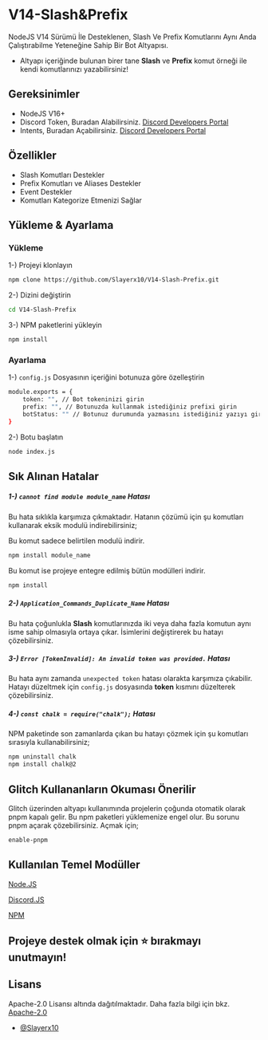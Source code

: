 
# V14-Slash&Prefix

NodeJS V14 Sürümü İle Desteklenen, Slash Ve Prefix Komutlarını Aynı Anda Çalıştırabilme Yeteneğine Sahip Bir Bot Altyapısı.

- Altyapı içeriğinde bulunan birer tane **Slash** ve **Prefix** komut örneği ile kendi komutlarınızı yazabilirsiniz!
## Gereksinimler
- NodeJS V16+
- Discord Token, Buradan Alabilirsiniz. [Discord Developers Portal](https://discord.com/developers/applications)
- Intents, Buradan Açabilirsiniz. [Discord Developers Portal](https://discord.com/developers/applications)
## Özellikler

- Slash Komutları Destekler
- Prefix Komutları ve Aliases Destekler
- Event Destekler
- Komutları Kategorize Etmenizi Sağlar
## Yükleme & Ayarlama

### Yükleme
1-) Projeyi klonlayın
```bash
npm clone https://github.com/Slayerx10/V14-Slash-Prefix.git
```
2-) Dizini değiştirin
```bash
cd V14-Slash-Prefix
```
3-) NPM paketlerini yükleyin
```bash
npm install
```
### Ayarlama
1-) `config.js` Dosyasının içeriğini botunuza göre özelleştirin
```bash
module.exports = {
    token: "", // Bot tokeninizi girin
    prefix: "", // Botunuzda kullanmak istediğiniz prefixi girin
    botStatus: "" // Botunuz durumunda yazmasını istediğiniz yazıyı girin
}
```
2-) Botu başlatın
```bash
node index.js
```
## Sık Alınan Hatalar

##### 1-) `cannot find module module_name` Hatası

Bu hata sıklıkla karşımıza çıkmaktadır. Hatanın çözümü için şu komutları kullanarak eksik modulü indirebilirsiniz;

Bu komut sadece belirtilen modulü indirir.
```bash
npm install module_name
```
Bu komut ise projeye entegre edilmiş bütün modülleri indirir.
```bash
npm install
```
##### 2-) `Application_Commands_Duplicate_Name` Hatası

Bu hata çoğunlukla **Slash** komutlarınızda iki veya daha fazla komutun aynı isme sahip olmasıyla ortaya çıkar. İsimlerini değiştirerek bu hatayı çözebilirsiniz.

##### 3-) `Error [TokenInvalid]: An invalid token was provided.` Hatası

Bu hata aynı zamanda `unexpected token` hatası olarakta karşımıza çıkabilir. Hatayı düzeltmek için `config.js` dosyasında **token** kısmını düzelterek çözebilirsiniz.

##### 4-) `const chalk = require("chalk");` Hatası

NPM paketinde son zamanlarda çıkan bu hatayı çözmek için şu komutları sırasıyla kullanabilirsiniz;
```bash
npm uninstall chalk
npm install chalk@2
```
## Glitch Kullananların Okuması Önerilir

Glitch üzerinden altyapı kullanımında projelerin çoğunda otomatik olarak pnpm kapalı gelir. Bu npm paketleri yüklemenize engel olur. Bu sorunu pnpm açarak çözebilirsiniz. Açmak için;
```bash
enable-pnpm
```
## Kullanılan Temel Modüller

[Node.JS](https://nodejs.org/)

[Discord.JS](https://discord.js.org/#/)

[NPM](https://www.npmjs.com)
## Projeye destek olmak için ⭐ bırakmayı unutmayın!
## Lisans
Apache-2.0 Lisansı altında dağıtılmaktadır. Daha fazla bilgi için bkz.
[Apache-2.0](https://www.apache.org/licenses/LICENSE-2.0)

- [@Slayerx10](https://github.com/Slayerx10)
